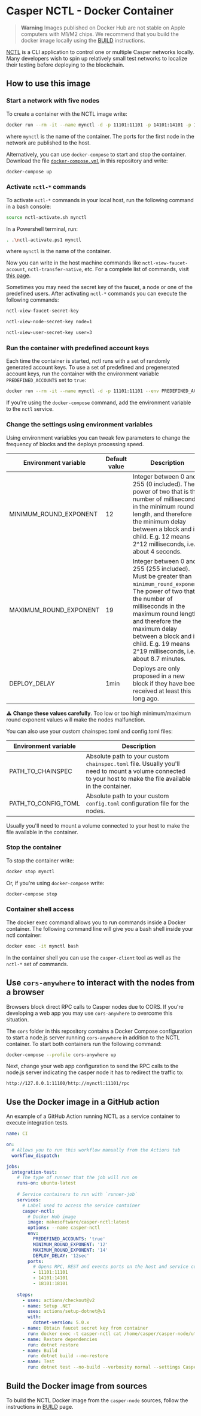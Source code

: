 # Casper NCTL - Docker Container

> **Warning**
> Images published on Docker Hub are not stable on Apple computers with M1/M2 chips. We recommend that you build the docker image locally using the  [BUILD](./BUILD.md) instructions.

[NCTL](https://github.com/casper-network/casper-node/tree/release-1.5.6/utils/nctl) is a CLI application to control one or multiple Casper networks locally. Many developers wish to spin up relatively small test networks to localize their testing before deploying to the blockchain.

## How to use this image

### Start a network with five nodes

To create a container with the NCTL image write:

```bash
docker run --rm -it --name mynctl -d -p 11101:11101 -p 14101:14101 -p 18101:18101 makesoftware/casper-nctl
```

where `mynctl` is the name of the container. The ports for the first node in the network are published to the host.

Alternatively, you can use `docker-compose` to start and stop the container. Download the file [`docker-compose.yml`](https://raw.githubusercontent.com/make-software/casper-nctl-docker/master/docker-compose.yml) 
in this repository and write:

```bash 
docker-compose up
```

### Activate `nctl-*` commands

To activate `nctl-*` commands in your local host, run the following command in a bash console:

```bash
source nctl-activate.sh mynctl
```

In a Powershell terminal, run:

```bash
. .\nctl-activate.ps1 mynctl
```

where `mynctl` is the name of the container.

Now you can write in the host machine commands like `nctl-view-faucet-account`, `nctl-transfer-native`, etc. For a complete list of commands, visit [this page](https://github.com/casper-network/casper-node/blob/release-1.5.6/utils/nctl/docs/commands.md).

Sometimes you may need the secret key of the faucet, a node or one of the predefined users. After activating `nctl-*` commands you can execute the following commands:

```bash
nctl-view-faucet-secret-key
```

```bash
nctl-view-node-secret-key node=1
```

```bash
nctl-view-user-secret-key user=3
```

### Run the container with predefined account keys

Each time the container is started, nctl runs with a set of randomly generated account keys. To use a set of predefined and pregenerated account keys, run the container with the environment variable `PREDEFINED_ACCOUNTS` set to `true`:

```bash
docker run --rm -it --name mynctl -d -p 11101:11101 --env PREDEFINED_ACCOUNTS=true makesoftware/casper-nctl
```

If you're using the `docker-compose` command, add the environment variable to the `nctl` service.

### Change the settings using environment variables

Using environment variables you can tweak few parameters to change the frequency of blocks and the  deploys processing speed.

| Environment variable   | Default value | Description                                                                                                                                                                                                                                                                           |
|------------------------|---------------|---------------------------------------------------------------------------------------------------------------------------------------------------------------------------------------------------------------------------------------------------------------------------------------|
| MINIMUM_ROUND_EXPONENT | 12            | Integer between 0 and 255 (0 included).  The power of two that is the number of milliseconds in the minimum round length, and therefore the minimum delay between a block and its child.  E.g. 12 means 2^12 milliseconds, i.e. about 4 seconds.                                                   |
| MAXIMUM_ROUND_EXPONENT | 19            | Integer between 0 and 255 (255 included).  Must be greater than `minimum_round_exponent`.  The power of two that is the number of milliseconds in the maximum round length, and therefore the maximum delay between a block and its child.  E.g. 19 means 2^19 milliseconds, i.e. about 8.7 minutes. |
| DEPLOY_DELAY           | 1min          | Deploys are only proposed in a new block if they have been received at least this long ago.                                                                                                                                                                                           |

:warning: **Change these values carefully**. Too low or too high minimum/maximum round exponent values will make the nodes malfunction.

You can also use your custom chainspec.toml and config.toml files:

| Environment variable | Description                                                                                                                                                   |
|----------------------|---------------------------------------------------------------------------------------------------------------------------------------------------------------|
| PATH_TO_CHAINSPEC    | Absolute path to your custom `chainspec.toml` file. Usually you'll need to mount a volume connected to your host to make the file available in the container. |
| PATH_TO_CONFIG_TOML  | Absolute path to your custom `config.toml` configuration file for the nodes.                                                                                  |

Usually you'll need to mount a volume connected to your host to make the file available in the container.

### Stop the container

To stop the container write:

```bash
docker stop mynctl
```

Or, if you're using `docker-compose` write:

```bash
docker-compose stop
```

### Container shell access

The docker exec command allows you to run commands inside a Docker container. The following command line will give you a bash shell inside your nctl container:

```bash
docker exec -it mynctl bash
```

In the container shell you can use the `casper-client` tool as well as the `nctl-*` set of commands.

## Use `cors-anywhere` to interact with the nodes from a browser

Browsers block direct RPC calls to Casper nodes due to CORS. If you're developing a web app you may use `cors-anywhere` to overcome this situation. 

The `cors` folder in this repository contains a Docker Compose configuration to start a node.js server running `cors-anywhere` in addition to the NCTL container. To start both containers run the following command:

```bash
docker-compose --profile cors-anywhere up
```

Next, change your web app configuration to send the RPC calls to the node.js server indicating the casper node it has to redirect the traffic to:

```
http://127.0.0.1:11100/http://mynctl:11101/rpc
```

## Use the Docker image in a GitHub action

An example of a GitHub Action running NCTL as a service container to execute integration tests.

```yaml
name: CI

on:
  # Allows you to run this workflow manually from the Actions tab
  workflow_dispatch:

jobs:
  integration-test:
    # The type of runner that the job will run on
    runs-on: ubuntu-latest
    
    # Service containers to run with `runner-job`
    services:
      # Label used to access the service container
      casper-nctl:
        # Docker Hub image
        image: makesoftware/casper-nctl:latest
        options: --name casper-nctl
        env:
          PREDEFINED_ACCOUNTS: 'true'
          MINIMUM_ROUND_EXPONENT: '12'
          MAXIMUM_ROUND_EXPONENT: '14'
          DEPLOY_DELAY: '12sec'        
        ports:
          # Opens RPC, REST and events ports on the host and service container
          - 11101:11101
          - 14101:14101
          - 18101:18101
          
    steps:
      - uses: actions/checkout@v2
      - name: Setup .NET
        uses: actions/setup-dotnet@v1
        with:
          dotnet-version: 5.0.x
      - name: Obtain faucet secret key from container
        run: docker exec -t casper-nctl cat /home/casper/casper-node/utils/nctl/assets/net-1/faucet/secret_key.pem > Casper.Network.SDK.Test/TestData/faucetact.pem
      - name: Restore dependencies
        run: dotnet restore
      - name: Build
        run: dotnet build --no-restore
      - name: Test
        run: dotnet test --no-build --verbosity normal --settings Casper.Network.SDK.Test/test.runsettings --filter="TestCategory=NCTL" 
```

## Build the Docker image from sources

To build the NCTL Docker image from the `casper-node` sources, follow the instructions in [BUILD](./BUILD.md) page.